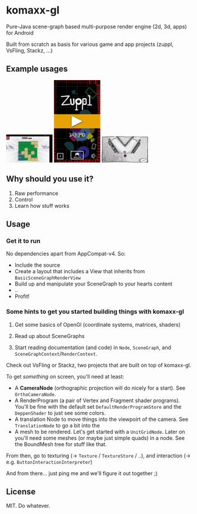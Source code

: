 # komaxx-gl
Pure-Java scene-graph based multi-purpose render engine (2d, 3d, apps) for Android

Built from scratch as basis for various game and app projects (zuppl, VsFling, Stackz, ...)

## Example usages

<a href="/stackz.png"><img src="/stackz.png" alt="" width="25%" /></a>
<a href="/zuppl.jpg"><img src="/zuppl.jpg" alt="" width="25%" /></a>
<a href="/vsfling.jpg"><img src="/vsfling.jpg" alt="" width="25%" /></a>


## Why should you use it?

1. Raw performance
2. Control
3. Learn how stuff works

## Usage

### Get it to run 

No dependencies apart from AppCompat-v4.
So:
- Include the source
- Create a layout that includes a View that inherits from `BasicSceneGraphRenderView`
- Build up and manipulate your SceneGraph to your hearts content
- ..
- Profit!

### Some hints to get you started building things with komaxx-gl

1. Get some basics of OpenGl (coordinate systems, matrices, shaders)

2. Read up about SceneGraphs  

3. Start reading documentation (and code) in `Node`, `SceneGraph`, and `SceneGraphContext`/`RenderContext`. 

Check out VsFling or Stackz, two projects that are built on top of komaxx-gl.

To get *something* on screen, you'll need at least: 
* A **CameraNode** (orthographic projection will do nicely for a start). See `OrthoCameraNode`.
* A RenderProgram (a pair of Vertex and Fragment shader programs). You'll be fine with the default set `DefaultRenderProgramStore` and the `DeppenShader` to just see some colors.
* A translation Node to move things into the viewpoirt of the camera. See `TranslationNode` to go a bit into the 
* A mesh to be rendered. Let's get started with a `UnitGridNode`. Later on you'll need some meshes (or maybe just simple quads) in a node. See the BoundMesh tree for stuff like that.

From then, go to texturing (-> `Texture` / `TextureStore` / ..), and interaction (-> e.g. `ButtonInteractionInterpreter`)

And from there... just ping me and we'll figure it out together ;)

## License

MIT. Do whatever.
